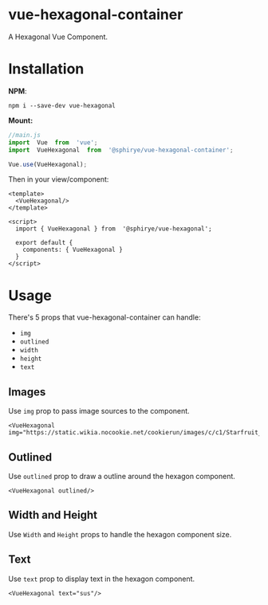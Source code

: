 # vue-hexagonal-container

A Hexagonal Vue Component.

# Installation
**NPM**:

    npm i --save-dev vue-hexagonal

**Mount:**

```js
//main.js
import  Vue  from  'vue';
import  VueHexagonal  from  '@sphirye/vue-hexagonal-container';

Vue.use(VueHexagonal);
```

Then in your view/component:

```vue
<template>
  <VueHexagonal/>
</template>

<script>
  import { VueHexagonal } from  '@sphirye/vue-hexagonal';

  export default {
    components: { VueHexagonal }
  }
</script>
```
# Usage

There's 5 props that vue-hexagonal-container can handle:

 - `img`
 - `outlined`
 - `width`
 - `height`
 - `text`

## Images 

Use `img` prop to pass image sources to the component.

```vue
<VueHexagonal img="https://static.wikia.nocookie.net/cookierun/images/c/c1/Starfruit_Cookie.png"/>
```

## Outlined

Use `outlined` prop to draw a outline around the hexagon component.
```vue
<VueHexagonal outlined/>
```
## Width and Height

Use `Width` and `Height` props to handle the hexagon component size.

## Text

Use `text` prop to display text in the hexagon component.

```vue
<VueHexagonal text="sus"/>
```
